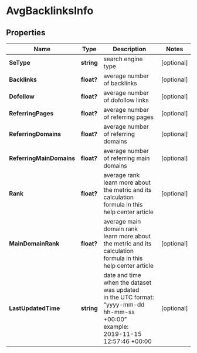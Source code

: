 # AvgBacklinksInfo


## Properties

| Name | Type | Description | Notes |
|------------ | ------------- | ------------- | -------------|
**SeType** | **string** | search engine type |[optional]|
**Backlinks** | **float?** | average number of backlinks |[optional]|
**Dofollow** | **float?** | average number of dofollow links |[optional]|
**ReferringPages** | **float?** | average number of referring pages |[optional]|
**ReferringDomains** | **float?** | average number of referring domains |[optional]|
**ReferringMainDomains** | **float?** | average number of referring main domains |[optional]|
**Rank** | **float?** | average rank<br>learn more about the metric and its calculation formula in this help center article |[optional]|
**MainDomainRank** | **float?** | average main domain rank<br>learn more about the metric and its calculation formula in this help center article |[optional]|
**LastUpdatedTime** | **string** | date and time when the dataset was updated<br>in the UTC format: “yyyy-mm-dd hh-mm-ss +00:00”<br>example:<br>2019-11-15 12:57:46 +00:00 |[optional]|